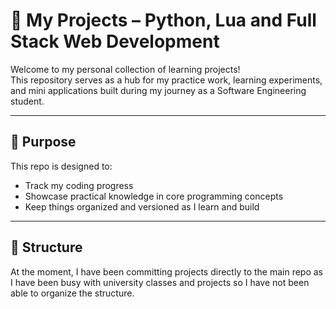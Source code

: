 # 📁 My Projects – Python, Lua and Full Stack Web Development

Welcome to my personal collection of learning projects!  
This repository serves as a hub for my practice work, learning experiments, and mini applications built during my journey as a Software Engineering student.

---

## 🧠 Purpose

This repo is designed to:
- Track my coding progress
- Showcase practical knowledge in core programming concepts
- Keep things organized and versioned as I learn and build

---

## 📂 Structure

At the moment, I have been committing projects directly to the main repo as I have been busy with university classes and projects so I have not been able to organize the structure. 

